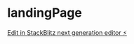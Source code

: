 # landingPage

[Edit in StackBlitz next generation editor ⚡️](https://stackblitz.com/~/github.com/Bluentray/landingPage)